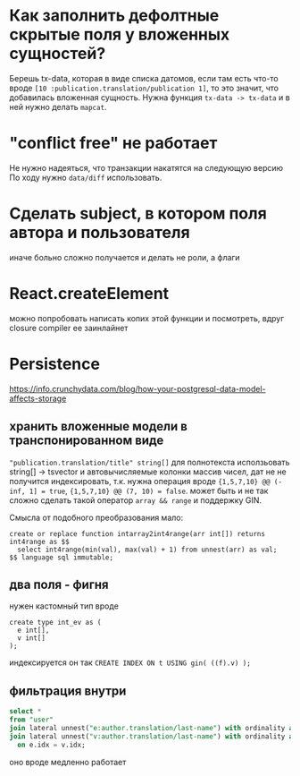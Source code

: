# Как заполнить дефолтные скрытые поля у вложенных сущностей?
Берешь tx-data, которая в виде списка датомов, если там есть что-то вроде
`[10 :publication.translation/publication 1]`, то это значит, что добавилась вложенная сущность.
Нужна функция `tx-data -> tx-data` и в ней нужно делать `mapcat`.

# "conflict free" не работает
Не нужно надеяться, что транзакции накатятся на следующую версию
По ходу нужно `data/diff` использовать.

# Сделать subject, в котором поля автора и пользователя
иначе больно сложно получается
и делать не роли, а флаги


# React.createElement
можно попробовать написать копих этой функции и посмотреть, вдруг closure compiler ее заинлайнет

# Persistence


https://info.crunchydata.com/blog/how-your-postgresql-data-model-affects-storage

## хранить вложенные модели в транспонированном виде
`"publication.translation/title" string[]`
для полнотекста исползьовать string[] -> tsvector и автовычисляемые колонки
массив чисел, дат не не получится индексировать, т.к. нужна операция вроде
`{1,5,7,10} @@ (-inf, 1] = true`, `{1,5,7,10} @@ (7, 10) = false`.
может быть и не так сложно сделать такой оператор `array && range` и поддержку GIN.

Смысла от подобного преобразования мало:
```
create or replace function intarray2int4range(arr int[]) returns int4range as $$
  select int4range(min(val), max(val) + 1) from unnest(arr) as val;
$$ language sql immutable;
```

## два поля - фигня

нужен кастомный тип вроде

```
create type int_ev as (
  e int[],
  v int[]
);
```

индексируется он так `CREATE INDEX ON t USING gin( ((f).v) );`

## фильтрация внутри


```sql
select *
from "user"
join lateral unnest("e:author.translation/last-name") with ordinality as e(e, idx) on true
join lateral unnest("v:author.translation/last-name") with ordinality as v(v, idx)
  on e.idx = v.idx;
```

оно вроде медленно работает
